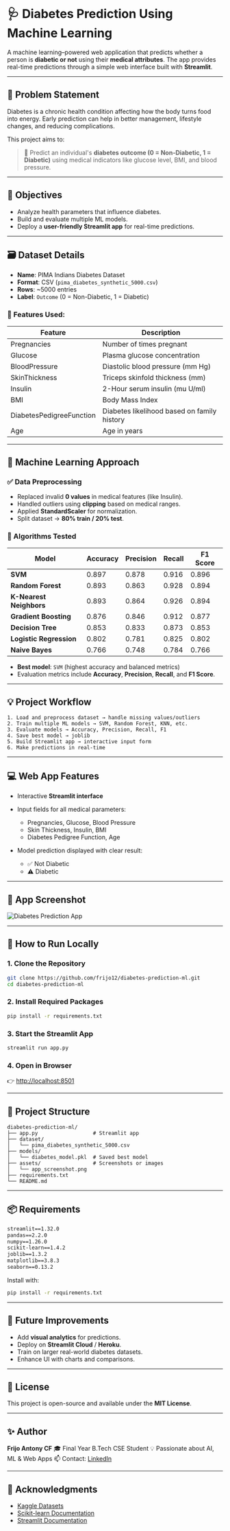 # 🩺 Diabetes Prediction Using Machine Learning

A machine learning–powered web application that predicts whether a person is **diabetic or not** using their **medical attributes**.
The app provides real-time predictions through a simple web interface built with **Streamlit**.

---

## 📌 Problem Statement

Diabetes is a chronic health condition affecting how the body turns food into energy.
Early prediction can help in better management, lifestyle changes, and reducing complications.

This project aims to:

> 🧪 Predict an individual's **diabetes outcome (0 = Non-Diabetic, 1 = Diabetic)** using medical indicators like glucose level, BMI, and blood pressure.

---

## 🎯 Objectives

* Analyze health parameters that influence diabetes.
* Build and evaluate multiple ML models.
* Deploy a **user-friendly Streamlit app** for real-time predictions.

---

## 🗃️ Dataset Details

* **Name**: PIMA Indians Diabetes Dataset
* **Format**: CSV (`pima_diabetes_synthetic_5000.csv`)
* **Rows**: \~5000 entries
* **Label**: `Outcome` (0 = Non-Diabetic, 1 = Diabetic)

### 🔑 Features Used:

| Feature                  | Description                                 |
| ------------------------ | ------------------------------------------- |
| Pregnancies              | Number of times pregnant                    |
| Glucose                  | Plasma glucose concentration                |
| BloodPressure            | Diastolic blood pressure (mm Hg)            |
| SkinThickness            | Triceps skinfold thickness (mm)             |
| Insulin                  | 2-Hour serum insulin (mu U/ml)              |
| BMI                      | Body Mass Index                             |
| DiabetesPedigreeFunction | Diabetes likelihood based on family history |
| Age                      | Age in years                                |

---

## 🧠 Machine Learning Approach

### ✅ Data Preprocessing

* Replaced invalid **0 values** in medical features (like Insulin).
* Handled outliers using **clipping** based on medical ranges.
* Applied **StandardScaler** for normalization.
* Split dataset → **80% train / 20% test**.

### 🤖 Algorithms Tested

| Model                   | Accuracy | Precision | Recall | F1 Score |
| ----------------------- | -------- | --------- | ------ | -------- |
| **SVM**                 | 0.897    | 0.878     | 0.916  | 0.896    |
| **Random Forest**       | 0.893    | 0.863     | 0.928  | 0.894    |
| **K-Nearest Neighbors** | 0.893    | 0.864     | 0.926  | 0.894    |
| **Gradient Boosting**   | 0.876    | 0.846     | 0.912  | 0.877    |
| **Decision Tree**       | 0.853    | 0.833     | 0.873  | 0.853    |
| **Logistic Regression** | 0.802    | 0.781     | 0.825  | 0.802    |
| **Naive Bayes**         | 0.766    | 0.748     | 0.784  | 0.766    |

* **Best model**: `SVM` (highest accuracy and balanced metrics)
* Evaluation metrics include **Accuracy**, **Precision**, **Recall**, and **F1 Score**.

---

## 💡 Project Workflow

```
1. Load and preprocess dataset → handle missing values/outliers
2. Train multiple ML models → SVM, Random Forest, KNN, etc.
3. Evaluate models → Accuracy, Precision, Recall, F1
4. Save best model → joblib
5. Build Streamlit app → interactive input form
6. Make predictions in real-time
```

---

## 💻 Web App Features

* Interactive **Streamlit interface**
* Input fields for all medical parameters:

  * Pregnancies, Glucose, Blood Pressure
  * Skin Thickness, Insulin, BMI
  * Diabetes Pedigree Function, Age
* Model prediction displayed with clear result:

  * ✅ Not Diabetic
  * ⚠️ Diabetic

---

## 📸 App Screenshot

![Diabetes Prediction App](assets/app_screenshot.png)

---

## 🚀 How to Run Locally

### 1. Clone the Repository

```bash
git clone https://github.com/frijo12/diabetes-prediction-ml.git
cd diabetes-prediction-ml
```

### 2. Install Required Packages

```bash
pip install -r requirements.txt
```

### 3. Start the Streamlit App

```bash
streamlit run app.py
```

### 4. Open in Browser

👉 [http://localhost:8501](http://localhost:8501)

---

## 📁 Project Structure

```
diabetes-prediction-ml/
├── app.py                  # Streamlit app
├── dataset/                   
│   └── pima_diabetes_synthetic_5000.csv
├── models/                 
│   └── diabetes_model.pkl  # Saved best model
├── assets/                 # Screenshots or images
│   └── app_screenshot.png
├── requirements.txt
└── README.md
```

---

## 📦 Requirements

```txt
streamlit==1.32.0
pandas==2.2.0
numpy==1.26.0
scikit-learn==1.4.2
joblib==1.3.2
matplotlib==3.8.3
seaborn==0.13.2
```

Install with:

```bash
pip install -r requirements.txt
```

---

## 📌 Future Improvements

* Add **visual analytics** for predictions.
* Deploy on **Streamlit Cloud** / **Heroku**.
* Train on larger real-world diabetes datasets.
* Enhance UI with charts and comparisons.

---

## 🧾 License

This project is open-source and available under the **MIT License**.

---

## ✨ Author

**Frijo Antony CF**
🎓 Final Year B.Tech CSE Student
💡 Passionate about AI, ML & Web Apps
📫 Contact: [LinkedIn](https://www.linkedin.com/in/frijoantonycf)

---

## 🙌 Acknowledgments

* [Kaggle Datasets](https://www.kaggle.com/)
* [Scikit-learn Documentation](https://scikit-learn.org/stable/)
* [Streamlit Documentation](https://docs.streamlit.io/)
